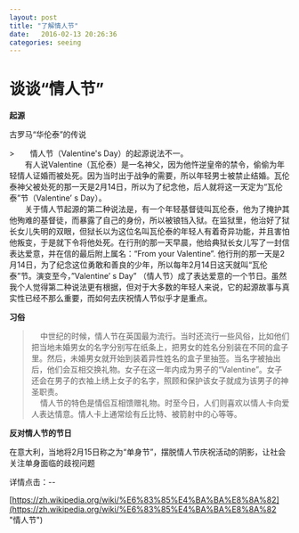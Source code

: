 ```yaml
---
layout: post
title: "了解情人节"
date:   2016-02-13 20:26:36
categories: seeing
---
```

# 谈谈“情人节” #
**起源**
<p>古罗马“华伦泰”的传说</p>
>　　情人节（Valentine's Day）的起源说法不一。<br/>
　　有人说Valentine（瓦伦泰）是一名神父，因为他忤逆皇帝的禁令，偷偷为年轻情人证婚而被处死。因为当时出于战争的需要，所以年轻男士被禁止结婚。瓦伦泰神父被处死的那一天是2月14日，所以为了纪念他，后人就将这一天定为“瓦伦泰”节（Valentine’ s Day）。<br/>
 　　关于情人节起源的第二种说法是，有一个年轻基督徒叫瓦伦泰，他为了掩护其他殉难的基督徒，而暴露了自己的身份，所以被锒铛入狱。在监狱里，他治好了狱长女儿失明的双眼，但狱长以为这位名叫瓦伦泰的年轻人有着奇异功能，并且害怕他叛变，于是就下令将他处死。在行刑的那一天早晨，他给典狱长女儿写了一封信表达爱意，并在信的最后附上属名：“From your Valentine”. 他行刑的那一天是2月14日，为了纪念这位勇敢和善良的少年，所以每年2月14日这天就叫“瓦伦泰”节。演变至今，”Valentine’ s Day” （情人节）成了表达爱意的一个节日。虽然我个人觉得第二种说法更有根据，但对于大多数的年轻人来说，它的起源故事与真实性已经不那么重要，而如何去庆祝情人节似乎才是重点。

**习俗**
>&nbsp;&nbsp;&nbsp;         中世纪的时候，情人节在英国最为流行。当时还流行一些风俗，比如他们把当地未婚男女的名字分别写在纸条上，把男女的姓名分别装在不同的盒子里。然后，未婚男女就开始到装着异性姓名的盒子里抽签。当名字被抽出后，他们会互相交换礼物。女子在这一年内成为男子的“Valentine”。女子还会在男子的衣袖上绣上女子的名字，照顾和保护该女子就成为该男子的神圣职责。<br/>
>&nbsp; &nbsp;&nbsp;情人节的特色是情侣互相馈赠礼物。时至今日，人们则喜欢以情人卡向爱人表达情意。情人卡上通常绘有丘比特、被箭射中的心等等。

**反对情人节的节日**
<p>在意大利，当地将2月15日称之为“单身节”，摆脱情人节庆祝活动的阴影，让社会关注单身面临的歧视问题</p>

详情点击：--
              
[https://zh.wikipedia.org/wiki/%E6%83%85%E4%BA%BA%E8%8A%82](https://zh.wikipedia.org/wiki/%E6%83%85%E4%BA%BA%E8%8A%82 "情人节")